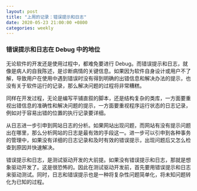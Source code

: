 ```yaml
---
layout: post
title: "上周的记录：错误提示和日志"
date: 2020-05-23 21:00:00 +0800
categories: weekly
---
```


### 错误提示和日志在 Debug 中的地位

无论软件的开发还是使用过程中，都难免要进行 Debug。而错误提示和日志，就像是病人的自我陈述，是诊断病情的关键信息。如果因为软件自身设计或用户不了解，导致用户在使用中遇到错误时没有得到明确的出错信息和解决办法的提示，也没有关于软件运行的记录，那么解决问题的过程将非常糟糕。

同样在开发过程，无论是编写平铺直叙的脚本，还是结构复杂的类库，一方面要重视出错信息的准确性和解决问题的提示，一方面要重视程序运行状态的日志记录，例如对于容易出错的位置的执行记录要详细。

从日志进一步引申到网站日志的分析。如果网站出现问题，而网站有没有提示问题出在哪里，那么分析网站的日志是最有效的手段这一。进一步可以引申到各种事务的管理中，如果没有详细的日志记录和及时有效的错误提示，出现问题后又怎么检查到原因并快速解决。

错误提示和日志，是测试驱动开发的大前提。如果没有错误提示和日志，那就是想象驱动开发了。这是很恐怖的。因此在测试驱动开发前，首先要用错误提示和日志来驱动测试。同时，日志和错误提示也是一种将复杂性问题简单化，将未知问题转化为已知的过程。
